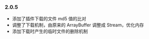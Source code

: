 ### 2.0.5

-   添加了插件下载的文件 md5 值的比对
-   调整了下载机制，由原来的 ArrayBuffer 调整成 Stream，优化内存
-   添加下载时产生的临时文件的删除机制
